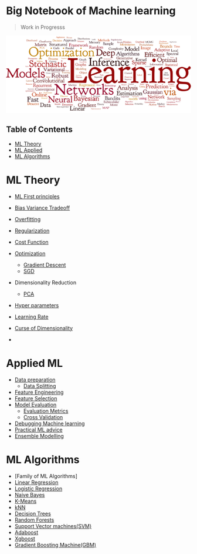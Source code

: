 # Big Notebook of Machine learning

> Work in Progresss


![Repo Image](https://github.com/iamsiva11/Big-Notebook-of-MachineLearning/blob/master/img/ml-wordcloud.png "ML wordcloud")


## Table of Contents


- [ML Theory](#ml-theory)
- [ML Applied](#ml-applied)
- [ML Algorithms](#ml-algorithms)



<a name="ml-theory"></a>
# ML Theory 


* [ML First principles]() 
* [Bias Variance Tradeoff](https://github.com/iamsiva11/Big-Notebook-of-MachineLearning/blob/master/ML-Theory/Bias-Variance.md)
* [Overfitting]() 
* [Regularization]()
* [Cost Function]()
* [Optimization]()
	* [Gradient Descent]()
	* [SGD]()
* Dimensionality Reduction
	* [PCA]()
* [Hyper parameters]()
* [Learning Rate]()

* [Curse of Dimensionality]()
* []()



<a name="ml-applied"></a>
# Applied ML  

* [Data preparation]()
	* [Data Splitting]()
* [Feature Engineering]()
* [Feature Selection]()
* [Model Evaluation]()
	* [Evaluation Metrics]()
	* [Cross Validation]()
* [Debugging Machine learning]()
* [Practical ML advice]()
* [Ensemble Modelling]()


<a name="ml-algorithms"></a>
# ML Algorithms

* [Family of ML Algorithms]
* [Linear Regression]()
* [Logistic Regression]()
* [Naive Bayes]()
* [K-Means]()
* [kNN]()
* [Decision Trees]()
* [Random Forests]()
* [Support Vector machines(SVM)]()
* [Adaboost]()
* [Xgboost]()
* [Gradient Boosting Machine(GBM)]()
